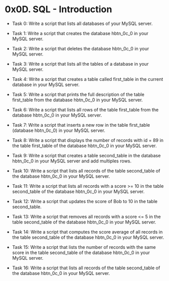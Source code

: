 # 0x0D. SQL - Introduction

- Task 0:
Write a script that lists all databases of your MySQL server.

- Task 1:
Write a script that creates the database hbtn_0c_0 in your MySQL server.

- Task 2:
Write a script that deletes the database hbtn_0c_0 in your MySQL server.

- Task 3:
Write a script that lists all the tables of a database in your MySQL server.

- Task 4:
Write a script that creates a table called first_table in the current database in your MySQL server.

- Task 5:
Write a script that prints the full description of the table first_table from the database hbtn_0c_0 in your MySQL server.

- Task 6:
Write a script that lists all rows of the table first_table from the database hbtn_0c_0 in your MySQL server.

- Task 7:
Write a script that inserts a new row in the table first_table (database hbtn_0c_0) in your MySQL server.

- Task 8:
Write a script that displays the number of records with id = 89 in the table first_table of the database hbtn_0c_0 in your MySQL server.

- Task 9:
Write a script that creates a table second_table in the database hbtn_0c_0 in your MySQL server and add multiples rows.

- Task 10:
Write a script that lists all records of the table second_table of the database hbtn_0c_0 in your MySQL server.

- Task 11:
Write a script that lists all records with a score >= 10 in the table second_table of the database hbtn_0c_0 in your MySQL server.

- Task 12:
Write a script that updates the score of Bob to 10 in the table second_table.

- Task 13:
Write a script that removes all records with a score <= 5 in the table second_table of the database hbtn_0c_0 in your MySQL server.

- Task 14:
Write a script that computes the score average of all records in the table second_table of the database hbtn_0c_0 in your MySQL server.

- Task 15:
Write a script that lists the number of records with the same score in the table second_table of the database hbtn_0c_0 in your MySQL server.

- Task 16:
Write a script that lists all records of the table second_table of the database hbtn_0c_0 in your MySQL server.